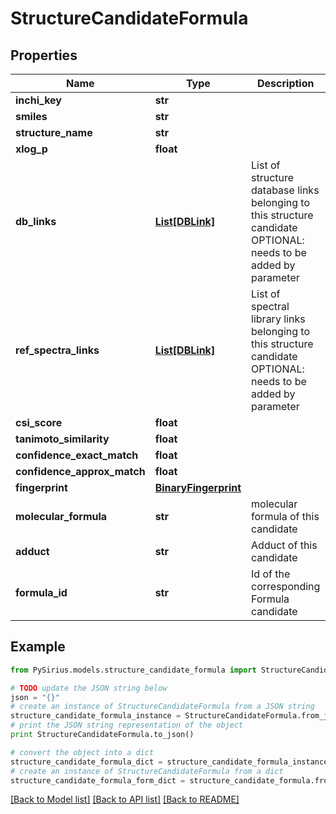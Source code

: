 # StructureCandidateFormula



## Properties

Name | Type | Description | Notes
------------ | ------------- | ------------- | -------------
**inchi_key** | **str** |  | [optional] 
**smiles** | **str** |  | [optional] 
**structure_name** | **str** |  | [optional] 
**xlog_p** | **float** |  | [optional] 
**db_links** | [**List[DBLink]**](DBLink.md) | List of structure database links belonging to this structure candidate  OPTIONAL: needs to be added by parameter | [optional] 
**ref_spectra_links** | [**List[DBLink]**](DBLink.md) | List of spectral library links belonging to this structure candidate  OPTIONAL: needs to be added by parameter | [optional] 
**csi_score** | **float** |  | [optional] 
**tanimoto_similarity** | **float** |  | [optional] 
**confidence_exact_match** | **float** |  | [optional] 
**confidence_approx_match** | **float** |  | [optional] 
**fingerprint** | [**BinaryFingerprint**](BinaryFingerprint.md) |  | [optional] 
**molecular_formula** | **str** | molecular formula of this candidate | [optional] 
**adduct** | **str** | Adduct of this candidate | [optional] 
**formula_id** | **str** | Id of the corresponding Formula candidate | [optional] 

## Example

```python
from PySirius.models.structure_candidate_formula import StructureCandidateFormula

# TODO update the JSON string below
json = "{}"
# create an instance of StructureCandidateFormula from a JSON string
structure_candidate_formula_instance = StructureCandidateFormula.from_json(json)
# print the JSON string representation of the object
print StructureCandidateFormula.to_json()

# convert the object into a dict
structure_candidate_formula_dict = structure_candidate_formula_instance.to_dict()
# create an instance of StructureCandidateFormula from a dict
structure_candidate_formula_form_dict = structure_candidate_formula.from_dict(structure_candidate_formula_dict)
```
[[Back to Model list]](../README.md#documentation-for-models) [[Back to API list]](../README.md#documentation-for-api-endpoints) [[Back to README]](../README.md)


